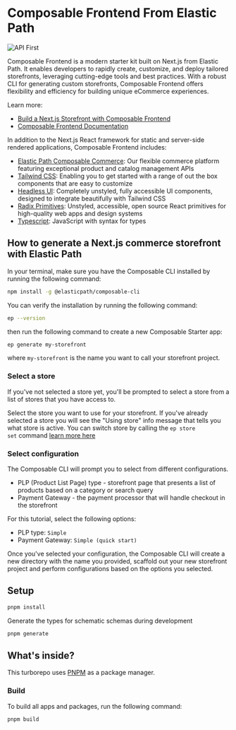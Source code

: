 # Composable Frontend From Elastic Path

![API First](https://github.com/elasticpath/mason/assets/3082064/8be38417-6b96-4228-ba6e-e5472e049b27)

Composable Frontend is a modern starter kit built on Next.js from Elastic Path. It enables developers to rapidly create, customize, and deploy tailored storefronts, leveraging cutting-edge tools and best practices. With a robust CLI for generating custom storefronts, Composable Frontend offers flexibility and efficiency for building unique eCommerce experiences.

Learn more:
* [Build a Next.js Storefront with Composable Frontend](https://www.elasticpath.com/blog/build-a-nextjs-storefront-with-composable-frontend)
* [Composable Frontend Documentation](https://elasticpath.dev/docs/developer-tools/composable-starter/storefront-starter)

In addition to the Next.js React framework for static and server-side rendered applications, Composable Frontend includes:

- [Elastic Path Composable Commerce](https://www.elasticpath.com/products): Our flexible commerce platform featuring exceptional product and catalog management APIs
- [Tailwind CSS](https://tailwindcss.com/): Enabling you to get started with a range of out the box components that are easy to customize
- [Headless UI](https://headlessui.com/): Completely unstyled, fully accessible UI components, designed to integrate beautifully with Tailwind CSS
- [Radix Primitives](https://www.radix-ui.com/primitives): Unstyled, accessible, open source React primitives for high-quality web apps and design systems
- [Typescript](https://www.typescriptlang.org/): JavaScript with syntax for types

## How to generate a Next.js commerce storefront with Elastic Path

In your terminal, make sure you have the Composable CLI installed by running the following command:

```bash
npm install -g @elasticpath/composable-cli
```
You can verify the installation by running the following command:

```bash
ep --version
```

then run the following command to create a new Composable Starter app:

```bash
ep generate my-storefront
```

where `my-storefront` is the name you want to call your storefront project.

### Select a store[​](https://elasticpath.dev/docs/developer-tools/composable-starter/storefront-starter#select-a-store "Direct link to Select a store")

If you've not selected a store yet, you'll be prompted to select a store from a list of stores that you have access to.

Select the store you want to use for your storefront. If you've already selected a store you will see the "Using store" info message that tells you what store is active. You can switch store by calling the `ep store set` command [learn more here](https://elasticpath.dev/docs/developer-tools/composable-cli/commands#command-reference)

### Select configuration[​](https://elasticpath.dev/docs/developer-tools/composable-starter/storefront-starter#select-configuration "Direct link to Select configuration")

The Composable CLI will prompt you to select from different configurations.

* PLP (Product List Page) type - storefront page that presents a list of products based on a category or search query
* Payment Gateway - the payment processor that will handle checkout in the storefront

For this tutorial, select the following options:

* PLP type: `Simple`
* Payment Gateway: `Simple (quick start)`

Once you've selected your configuration, the Composable CLI will create a new directory with the name you provided, scaffold out your new storefront project and perform configurations based on the options you selected.

## Setup

```bash
pnpm install
```

Generate the types for schematic schemas during development
```bash
pnpm generate
```

## What's inside?

This turborepo uses [PNPM](https://pnpm.io/) as a package manager.

### Build

To build all apps and packages, run the following command:

```bash
pnpm build
```
